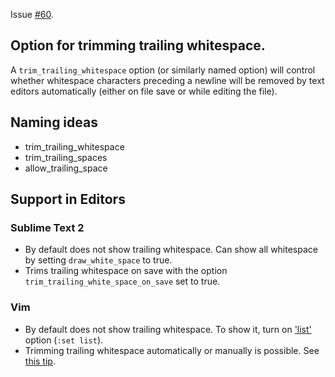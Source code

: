 Issue [#60](https://github.com/editorconfig/editorconfig/issues/60).

## Option for trimming trailing whitespace.

A `trim_trailing_whitespace` option (or similarly named option) will control whether whitespace characters preceding a newline will be removed by text editors automatically (either on file save or while editing the file).

## Naming ideas

- trim_trailing_whitespace
- trim_trailing_spaces
- allow_trailing_space


## Support in Editors

### Sublime Text 2

- By default does not show trailing whitespace. Can show all whitespace by setting `draw_white_space` to true.
- Trims trailing whitespace on save with the option `trim_trailing_white_space_on_save` set to true.

### Vim

- By default does not show trailing whitespace. To show it, turn on ['list'](http://vimdoc.sourceforge.net/htmldoc/options.html#%27list%27) option (`:set list`).
- Trimming trailing whitespace automatically or manually is possible. See [this tip](http://vim.wikia.com/wiki/Remove_unwanted_spaces).